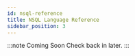 ```yaml
---
id: nsql-reference
title: NSQL Language Reference
sidebar_position: 3
---
```


:::note Coming Soon
Check back in later.
:::